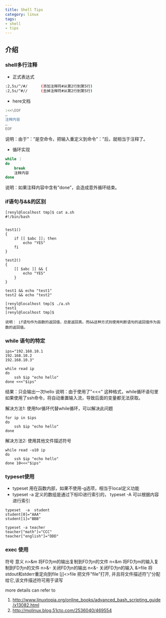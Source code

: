 ```yaml
---
title: Shell Tips
category: linux
tags:
- shell
- tips
---
```


## 介绍

### shell多行注释

* 正式表达式

```bash
:2,5s/^/#/      (添加注释符#从第2行到第5行)
:2,5s/^#//      (去掉注释符#从第2行到第5行)
```

* here文档

```bash
:<<\EOF
…
注释内容
…
EOF
```

说明：由于”：”是空命令，把输入重定义到命令”：”后，就相当于注释了。

* 循环实现

```bash
while ：
do
	break
	注释内容
done 
```

说明：如果注释内容中含有“done”，会造成意外循环结束。

 <!--more-->


### if语句与&&的区别

```
[renyl@localhost tmp]$ cat a.sh
#!/bin/bash


test1()
{
	if [[ $abc ]]; then
		echo "YES"
	fi
}

test2()
{
	[[ $abc ]] && {
		echo "YES"
	}
}

test1 && echo "test1"
test2 && echo "test2"

[renyl@localhost tmp]$ ./a.sh
test1
[renyl@localhost tmp]$

说明： if语句作为函数的返回值，总是返回真。而&&这种方式则使用判断语句的返回值作为函数的返回值。

```

### while 语句的特定

```
ips="192.168.10.1
192.168.10.2
192.168.10.3"

while read ip
do
	ssh $ip "echo hello"
done <<<"$ips"
```

结果：只会输出一次hello
说明：由于使用了"<<<" 这种格式，while循环语句里如果使用了ssh命令，将自动重置输入流，导致后面的变量都无法获取。

解决方法1: 使用for循环代替while循环，可以解决此问题

```
for ip in $ips
do
	ssh $ip "echo hello"
done
```


解决方法2: 使用其他文件描述符号

```
while read -u10 ip
do
	ssh $ip "echo hello"
done 10<<<"$ips"
```

### typeset使用

* typeset 用在函数内部，如果不使用-g选项，相当于local定义功能
* typeset -a  定义的数组是通过下标ID进行索引的， typeset -A 可以根据内容进行索引
```
typeset  -a  student
student[0]="AAA"
student[1]="BBB"

typeset -a teacher
teacher["math"]="CCC"
teacher["english"]="DDD"
```

### exec 使用

符号	意义
n>&m	将FD为m的输出复制到FD为n的文件
n<&m	将FD为m的输入复制到FD为n的文件
n>&-	关闭FD为n的输出
n<&-	关闭FD为n的输入
&>file	将stdout和stderr重定向到file
[j]<>file  把文件"file"打开, 并且将文件描述符"j"分配给它,该文件描述符可用于读写

more details can refer to
1) http://www.linuxtopia.org/online_books/advanced_bash_scripting_guide/x13082.html
2) http://molinux.blog.51cto.com/2536040/469554
